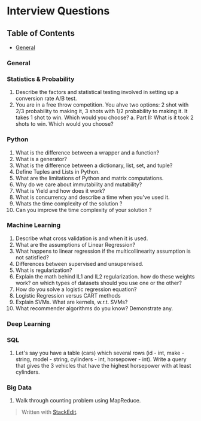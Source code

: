 # Interview Questions

## Table of Contents
* [General](#general)


### General 

### Statistics & Probability
1. Describe the factors and statistical testing involved in setting up a conversion rate A/B test.
2. You are in a free throw competition. You ahve two options: 2 shot with 2/3 probability to making it, 3 shots with 1/2 probability to making it. It takes 1 shot to win. Which would you choose?
	a. Part II: What is it took 2 shots to win. Which would you choose?


### Python

1. What is the difference between a wrapper and a function?
2. What is a generator?
3. What is the difference between a dictionary, list, set, and tuple?
4. Define Tuples and Lists in Python.
5. What are the limitations of Python and matrix computations.
6. Why do we care about immutability and mutability?
7. What is Yield and how does it work?
8. What is concurrency and describe a time when you've used it.
9. Whats the time complexity of the solution ?
10.  Can you improve the time complexity of your solution ?


### Machine Learning
1. Describe what cross validation is and when it is used.
2. What are the assumptions of Linear Regression?
3. What happens to linear regression if the multicollinearity assumption is not satisfied?
4. Differences between supervised and unsupervised.
5.  What is regularization?
6. Explain the math behind lL1 and lL2 regularization. how do these weights work? on which types of datasets should you use one or the other?
7. How do you solve a logistic regression equation?
8. Logistic Regression versus CART methods
9. Explain SVMs. What are kernels, w.r.t. SVMs?
10. What recommender algorithms do you know? Demonstrate any.


### Deep Learning

### SQL
1. Let's say you have a table (cars) which several rows (id - int, make - string, model - string, cylinders - int, horsepower - int). Write a query that gives the 3 vehicles that have the highest horsepower with at least cylinders. 

### Big Data
1. Walk through counting problem using MapReduce.


> Written with [StackEdit](https://stackedit.io/).
<!--stackedit_data:
eyJoaXN0b3J5IjpbMjE0MzE1NDIzMSwtMjg3MjY4OTI1LC0xOD
UxNjM4MDY2LC0xMTE2NTE1NDI2XX0=
-->